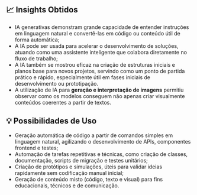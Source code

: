 ## 📈 Insights Obtidos

- IA generativas demonstram grande capacidade de entender instruções em linguagem natural e convertê-las em código ou conteúdo útil de forma automática;
- A IA pode ser usada para acelerar o desenvolvimento de soluções, atuando como uma assistente inteligente que colabora diretamente no fluxo de trabalho;
- A IA também se mostrou eficaz na criação de estruturas iniciais e planos base para novos projetos, servindo como um ponto de partida prático e rápido,
especialmente útil em fases iniciais de desenvolvimento ou prototipação.
- A utilização de IA para **geração e interpretação de imagens** permitiu observar como os modelos conseguem não apenas criar visualmente conteúdos coerentes a partir de textos.



## 💡 Possibilidades de Uso

- Geração automática de código a partir de comandos simples em linguagem natural, agilizando o desenvolvimento de APIs, componentes frontend e testes;
- Automação de tarefas repetitivas e técnicas, como criação de classes, documentação, scripts de migração e testes unitários;
- Criação de protótipos e simulações, úteis para validar ideias rapidamente sem codificação manual inicial;
- Geração de conteúdo misto (código, texto e visual) para fins educacionais, técnicos e de comunicação.
